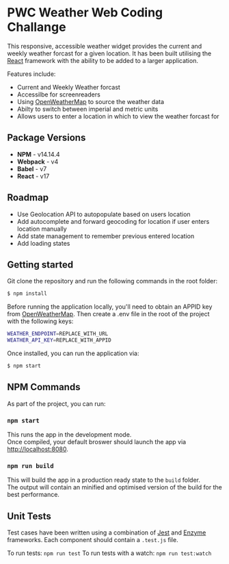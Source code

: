 # PWC Weather Web Coding Challange

This responsive, accessible weather widget provides the current and weekly weather forcast for a given location.
It has been built utilising the [React](https://reactjs.org/) framework with the ability to be added to a larger application.

Features include:
- Current and Weekly Weather forcast
- Accessilbe for screenreaders
- Using [OpenWeatherMap](https://openweathermap.org/) to source the weather data
- Abilty to switch between imperial and metric units
- Allows users to enter a location in which to view the weather forcast for

## Package Versions

 - **NPM** - v14.14.4
 - **Webpack** - v4
 - **Babel** - v7
 - **React** - v17


## Roadmap
- Use Geolocation API to autopopulate based on users location
- Add autocomplete and forward geocoding for location if user enters location manually
- Add state management to remember previous entered location
- Add loading states

## Getting started

Git clone the repository and run the following commands in the root folder:
```sh
$ npm install
```

Before running the application locally, you'll need to obtain an APPID key from [OpenWeatherMap](https://openweathermap.org/price).
Then create a .env file in the root of the project with the following keys:
```sh
WEATHER_ENDPOINT=REPLACE_WITH_URL
WEATHER_API_KEY=REPLACE_WITH_APPID
```

Once installed, you can run the application via:
```sh
$ npm start
```

## NPM Commands

As part of the project, you can run:

### `npm start`

This runs the app in the development mode.<br />
Once compiled, your default broswer should launch the app via [http://localhost:8080](http://localhost:8080).<br />

### `npm run build`

This will build the app in a production ready state to the `build` folder.<br />
The output will contain an minified and optimised version of the build for the best performance.

## Unit Tests
Test cases have been written using a combination of [Jest](https://jestjs.io/) and [Enzyme](https://airbnb.io/enzyme/) frameworks. Each component should contain a `.test.js` file.

To run tests: `npm run test`
To run tests with a watch: `npm run test:watch`